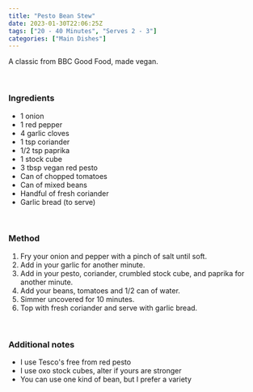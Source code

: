 ```yaml
---
title: "Pesto Bean Stew"
date: 2023-01-30T22:06:25Z
tags: ["20 - 40 Minutes", "Serves 2 - 3"]
categories: ["Main Dishes"]
---
```

A classic from BBC Good Food, made vegan.
&nbsp;

&nbsp;
### Ingredients
* 1 onion
* 1 red pepper
* 4 garlic cloves
* 1 tsp coriander
* 1/2 tsp paprika
* 1 stock cube
* 3 tbsp vegan red pesto
* Can of chopped tomatoes
* Can of mixed beans
* Handful of fresh coriander
* Garlic bread (to serve)
&nbsp;

&nbsp;
### Method
1. Fry your onion and pepper with a pinch of salt until soft.
2. Add in your garlic  for another minute.
3. Add in your pesto, coriander, crumbled stock cube, and paprika for another minute.
4. Add your beans, tomatoes and 1/2 can of water.
5. Simmer uncovered for 10 minutes.
6. Top with fresh coriander and serve with garlic bread.
&nbsp;

&nbsp;
### Additional notes
* I use Tesco's free from red pesto
* I use oxo stock cubes, alter if yours are stronger
* You can use one kind of bean, but I prefer a variety


